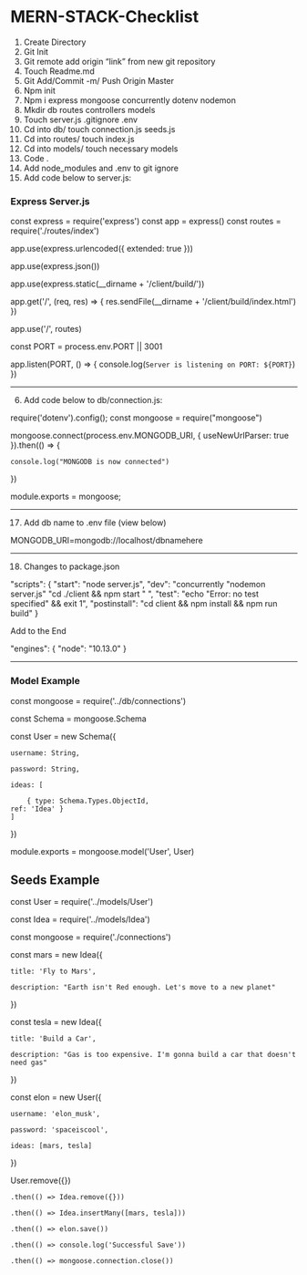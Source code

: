 # MERN-STACK-Checklist

1. Create Directory 
2. Git Init 
3. Git remote add origin “link” from new git repository 
4. Touch Readme.md 
5. Git Add/Commit -m/ Push Origin Master
6. Npm init 
7. Npm i express mongoose concurrently dotenv nodemon 
8. Mkdir db routes controllers models 
9. Touch server.js .gitignore .env 
10. Cd into db/ touch connection.js seeds.js 
11. Cd into routes/ touch index.js
12. Cd into models/ touch necessary models 
13. Code . 
14. Add node_modules and .env to git ignore 
15. Add code below to server.js: 

### Express Server.js
const express = require('express')
const app = express()
const routes = require('./routes/index')

app.use(express.urlencoded({
    extended: true
}))

app.use(express.json())

app.use(express.static(__dirname + '/client/build/'))

app.get('/', (req, res) => {
    res.sendFile(__dirname + '/client/build/index.html')
})

app.use('/', routes)

const PORT = process.env.PORT || 3001

app.listen(PORT, () => {
    console.log(`Server is listening on PORT: ${PORT}`)
})

---
6. Add code below to db/connection.js: 


require('dotenv').config();
const mongoose = require("mongoose")

mongoose.connect(process.env.MONGODB_URI, { useNewUrlParser: true }).then(() => {

    console.log("MONGODB is now connected")
})


module.exports = mongoose;

---

17. Add db name to .env file (view below) 


MONGODB_URI=mongodb://localhost/dbnamehere

---
18. Changes to package.json

  "scripts": {
    "start": "node server.js",
    "dev": "concurrently \"nodemon server.js\" \"cd ./client && npm start \" ",
    "test": "echo \"Error: no test specified\" && exit 1",
    "postinstall": "cd client && npm install && npm run build"
  }

Add to the End

 "engines": {
    "node": "10.13.0"
  }

  ---
### Model Example

  const mongoose = require('../db/connections')

const Schema = mongoose.Schema

const User = new Schema({

    username: String,

    password: String,

    ideas: [

        { type: Schema.Types.ObjectId,
	ref: 'Idea' }
	]

})

module.exports = mongoose.model('User', User)

## Seeds Example

const User = require('../models/User')

const Idea = require('../models/Idea')

const mongoose = require('./connections')

const mars = new Idea({

    title: 'Fly to Mars',

    description: "Earth isn't Red enough. Let's move to a new planet"

})

const tesla = new Idea({

    title: 'Build a Car',

    description: "Gas is too expensive. I'm gonna build a car that doesn't need gas"

})



const elon = new User({

    username: 'elon_musk',

    password: 'spaceiscool',

    ideas: [mars, tesla]

})


User.remove({})

    .then(() => Idea.remove({}))

    .then(() => Idea.insertMany([mars, tesla]))

    .then(() => elon.save())

    .then(() => console.log('Successful Save'))

    .then(() => mongoose.connection.close())




